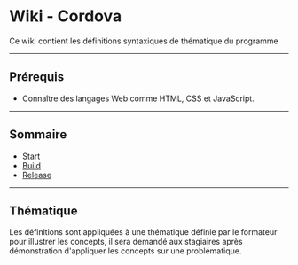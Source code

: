 # Wiki - Cordova

Ce wiki contient les définitions syntaxiques de thématique du programme

___

## Prérequis

* Connaître des langages Web comme HTML, CSS et JavaScript.

___

## Sommaire

* [Start](https://github.com/seeren-training/Cordova/wiki/01)
* [Build](https://github.com/seeren-training/Cordova/wiki/02)
* [Release](https://github.com/seeren-training/Cordova/wiki/03)

___

## Thématique

Les définitions sont appliquées à une thématique définie par le formateur pour illustrer les concepts, il sera demandé aux stagiaires après démonstration d'appliquer les concepts sur une problématique.
